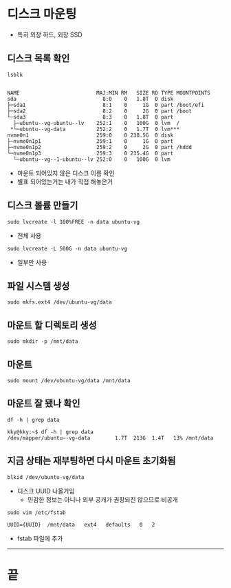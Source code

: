 # 디스크 마운팅
- 특히 외장 하드, 외장 SSD

## 디스크 목록  확인
````
lsblk
````

```text

NAME                         MAJ:MIN RM   SIZE RO TYPE MOUNTPOINTS
sda                            8:0    0   1.8T  0 disk 
├─sda1                         8:1    0     1G  0 part /boot/efi
├─sda2                         8:2    0     2G  0 part /boot
└─sda3                         8:3    0   1.8T  0 part 
  ├─ubuntu--vg-ubuntu--lv    252:1    0   100G  0 lvm  /
 *└─ubuntu--vg-data          252:2    0   1.7T  0 lvm***  
nvme0n1                      259:0    0 238.5G  0 disk 
├─nvme0n1p1                  259:1    0     1G  0 part 
├─nvme0n1p2                  259:2    0     2G  0 part /hddd
└─nvme0n1p3                  259:3    0 235.4G  0 part 
  └─ubuntu--vg--1-ubuntu--lv 252:0    0   100G  0 lvm  
```
- 마운트 되어있지 않은 디스크 이름 확인
- 별표 되어있는거는 내가 직접 해놓은거

## 디스크 볼륨 만들기
```text
sudo lvcreate -l 100%FREE -n data ubuntu-vg
```
- 전체 사용

```text
sudo lvcreate -L 500G -n data ubuntu-vg
```
- 일부만 사용

## 파일 시스템 생성
```text
sudo mkfs.ext4 /dev/ubuntu-vg/data
```



## 마운트 할 디렉토리 생성
```text
sudo mkdir -p /mnt/data
```

## 마운트 
```text
sudo mount /dev/ubuntu-vg/data /mnt/data
```

## 마운트 잘 됐나 확인
```text
df -h | grep data
```

```text
kky@kky:~$ df -h | grep data
/dev/mapper/ubuntu--vg-data        1.7T  213G  1.4T   13% /mnt/data
```

## 지금 상태는 재부팅하면 다시 마운트 초기화됨

```text
blkid /dev/ubuntu-vg/data
```
- 디스크 UUID 나올거임
  - 민감한 정보는 아니나 외부 공개가 권장되진 않으므로 비공개

```
sudo vim /etc/fstab

UUID={UUID}  /mnt/data   ext4   defaults   0   2
```
- fstab 파일에 추가

-------
# 끝